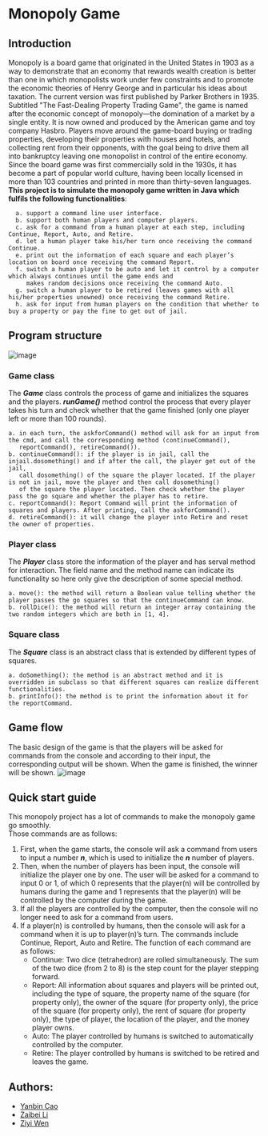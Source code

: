 # Monopoly Game

## Introduction
Monopoly is a board game that originated in the United States in 1903 as a way to demonstrate that an economy that rewards wealth creation is better than one in which monopolists work under few constraints and to promote the economic theories of Henry George and in particular his ideas about taxation. The current version was first published by Parker Brothers in 1935. Subtitled "The Fast-Dealing Property Trading Game", the game is named after the economic concept of monopoly—the domination of a market by a single entity. It is now owned and produced by the American game and toy company Hasbro. Players move around the game-board buying or trading properties, developing their properties with houses and hotels, and collecting rent from their opponents, with the goal being to drive them all into bankruptcy leaving one monopolist in control of the entire economy. Since the board game was first commercially sold in the 1930s, it has become a part of popular world culture, having been locally licensed in more than 103 countries and printed in more than thirty-seven languages.  
**This project is to simulate the monopoly game written in Java which fulfils the following functionalities**:  
```
  a. support a command line user interface.  
  b. support both human players and computer players.  
  c. ask for a command from a human player at each step, including Continue, Report, Auto, and Retire.  
  d. let a human player take his/her turn once receiving the command Continue.  
  e. print out the information of each square and each player’s location on board once receiving the command Report.  
  f. switch a human player to be auto and let it control by a computer which always continues until the game ends and 
     makes random decisions once receiving the command Auto.  
  g. switch a human player to be retired (leaves games with all his/her properties unowned) once receiving the command Retire.  
  h. ask for input from human players on the condition that whether to buy a property or pay the fine to get out of jail.  
```

## Program structure
![image](https://user-images.githubusercontent.com/38242437/184028757-3d6ee400-1f80-495c-ba34-a6ed2dfc5af0.png)
### Game class
The ***Game*** class controls the process of game and initializes the squares and the players. ***runGame()*** method control the process that every player takes his turn and check whether that the game finished (only one player left or more than 100 rounds).  
```
a. in each turn, the askforCommand() method will ask for an input from the cmd, and call the corresponding method (continueCommand(),
   reportCommand(), retireCommand()).  
b. continueCommand(): if the player is in jail, call the injail.dosomething() and if after the call, the player get out of the jail,
   call dosomething() of the square the player located. If the player is not in jail, move the player and then call dosomething() 
   of the square the player located. Then check whether the player pass the go square and whether the player has to retire.  
c. reportCommand(): Report Command will print the information of squares and players. After printing, call the askforCommand().  
d. retireCommand(): it will change the player into Retire and reset the owner of properties.  
```
### Player class
The ***Player*** class store the information of the player and has serval method for interaction. The field name and the method name can indicate its functionality so here only give the description of some special method.  
```
a. move(): the method will return a Boolean value telling whether the player passes the go squares so that the continueCommand can know.  
b. rollDice(): the method will return an integer array containing the two random integers which are both in [1, 4].
```
### Square class
The ***Square*** class is an abstract class that is extended by different types of squares.  
```
a. doSomething(): the method is an abstract method and it is overridden in subclass so that different squares can realize different functionalities.
b. printInfo(): the method is to print the information about it for the reportCommand.
```

## Game flow
The basic design of the game is that the players will be asked for commands from the console and according to their input, the corresponding output will be shown. When the game is finished, the winner will be shown.
![image](https://user-images.githubusercontent.com/38242437/184029706-546ae400-5c72-459d-8cd2-2753477fdd12.png)

## Quick start guide
This monopoly project has a lot of commands to make the monopoly game go smoothly.  
Those commands are as follows:
1. First, when the game starts, the console will ask a command from users to input a number ***n***, which is used to initialize the ***n*** number of players.  
2. Then, when the number of players has been input, the console will initialize the player one by one. The user will be asked for a command to input 0 or 1, of which 0 represents that the player(n) will be controlled by humans during the game and 1 represents that the player(n) will be controlled by the computer during the game.  
3. If all the players are controlled by the computer, then the console will no longer need to ask for a command from users.  
4. If a player(n) is controlled by humans, then the console will ask for a command when it is up to player(n)’s turn. The commands include Continue, Report, Auto and Retire. The function of each command are as follows:  
      - Continue: Two dice (tetrahedron) are rolled simultaneously. The sum of the two dice (from 2 to 8) is the step count for the player stepping forward.  
      - Report: All information about squares and players will be printed out, including the type of square, the property name of the square (for property only), the owner of the square (for property only), the price of the square (for property only), the rent of square (for property only), the type of player, the location of the player, and the money player owns.  
      - Auto: The player controlled by humans is switched to automatically controlled by the computer.  
      - Retire: The player controlled by humans is switched to be retired and leaves the game.  

## Authors:
  + [Yanbin Cao](https://www.linkedin.com/in/%E9%9B%81%E5%BD%AC-%E6%9B%B9-0112a711b/)  
  + [Zaibei Li](https://www.linkedin.com/in/zaibei-eric-li/)  
  + [Ziyi Wen](https://www.linkedin.com/in/ziyi-wen-896309168/)
